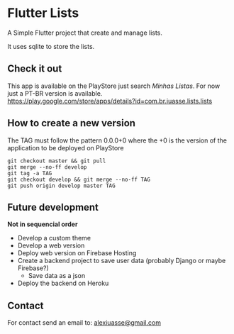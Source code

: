 # Flutter Lists

A Simple Flutter project that create and manage lists.

It uses sqlite to store the lists.

## Check it out

This app is available on the PlayStore just search *Minhas Listas*. For now just a PT-BR version is available. 
https://play.google.com/store/apps/details?id=com.br.iuasse.lists.lists

## How to create a new version

The TAG must follow the pattern 0.0.0+0 where the +0 is the version of the application to be deployed on PlayStore

```
git checkout master && git pull
git merge --no-ff develop
git tag -a TAG
git checkout develop && git merge --no-ff TAG
git push origin develop master TAG
```

## Future development

**Not in sequencial order**

- Develop a custom theme
- Develop a web version
- Deploy web version on Firebase Hosting
- Create a backend project to save user data (probably Django or maybe Firebase?)
    - Save data as a json
- Deploy the backend on Heroku

## Contact

For contact send an email to: alexiuasse@gmail.com